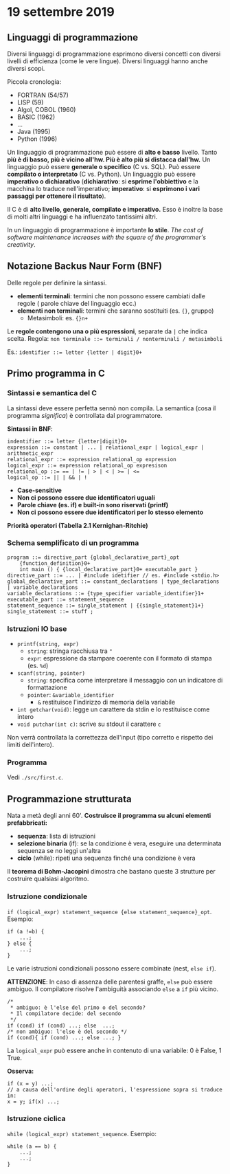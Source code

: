 # 19 settembre 2019

## Linguaggi di programmazione
Diversi linguaggi di programmazione esprimono diversi concetti con diversi
livelli di efficienza (come le vere lingue). Diversi linguaggi hanno anche 
diversi scopi.

Piccola cronologia:

- FORTRAN (54/57)
- LISP (59)
- Algol, COBOL (1960)
- BASIC (1962)
- ...
- Java (1995)
- Python (1996)

Un linguaggio di programmazione può essere di **alto e basso** livello. Tanto
**più è di basso, più è vicino all'hw. Più è alto più si distacca dall'hw.**
Un linguaggio può essere **generale o specifico** (C vs. SQL). Può essere
**compilato o interpretato** (C vs. Python). Un linguaggio può essere **imperativo
o dichiarativo** (**dichiarativo**: si **esprime l'obbiettivo** e la macchina 
lo traduce nell'imperativo; **imperativo**: si **esprimono i vari passaggi per 
ottenere il risultato**).

Il C è di **alto livello, generale, compilato e imperativo.** Esso è inoltre
la base di molti altri linguaggi e ha influenzato tantissimi altri.

In un linguaggio di programmazione è importante **lo stile**. *The cost of
software maintenance increases with the square of the programmer's creativity*.

## Notazione Backus Naur Form (BNF)
Delle regole per definire la sintassi.

- **elementi terminali**: termini che non possono essere cambiati dalle regole (
    parole chiave del linguaggio ecc.)
- **elementi non terminali**: termini che saranno sostituiti (es. `{}`, gruppo)
    - Metasimboli: es. `{}n+`

Le **regole contengono una o più espressioni**, separate da `|` che indica scelta.
Regola: `non terminale ::= terminali / nonterminali / metasimboli`

Es.: `identifier ::= letter {letter | digit}0+`

## Primo programma in C
### Sintassi e semantica del C
La sintassi deve essere perfetta sennò non compila. La semantica (cosa il 
programma *significa*) è controllata dal programmatore. 

**Sintassi in BNF**:

    indentifier ::= letter {letter|digit}0+
    expression ::= constant | ... | relational_expr | logical_expr | arithmetic_expr
    relational_expr ::= expression relational_op expression
    logical_expr ::= expression relational_op expresison
    relational_op ::= == | != | > | < | >= | <=
    logical_op ::= || | && | !

- **Case-sensitive**
- **Non ci possono essere due identificatori uguali**
- **Parole chiave (es. if) e built-in sono riservati (printf)**
- **Non ci possono essere due identificatori per lo stesso elemento**

**Priorità operatori (Tabella 2.1 Kernighan-Ritchie)**

### Schema semplificato di un programma

    program ::= directive_part {global_declarative_part}_opt 
        {function_definition}0+
        int main () { {local_declarative_part}0+ executable_part }
    directive_part ::= ... | #include idetifier // es. #include <stdio.h>
    global_declarative_part ::= constant_declarations | type_declarations | variable_declarations
    variable_declarations ::= {type_specifier variable_identifier}1+
    executable_part ::= statement_sequence
    statement_sequence ::= single_statement | {{single_statement}1+}
    single_statement ::= stuff ;

### Istruzioni IO base
- `printf(string, expr)`
    - `string`: stringa racchiusa tra `"`
    - `expr`: espressione da stampare coerente con il formato di stampa (es. `%d`)
- `scanf(string, pointer)`
    - `string`: specifica come interpretare il messaggio con un indicatore di 
        formattazione
    - `pointer`: `&variable_identifier`
        - `&` restituisce l'indirizzo di memoria della variabile
- `int getchar(void)`: legge un carattere da stdin e lo restituisce come intero
- `void putchar(int c)`: scrive su stdout il carattere `c`

Non verrà controllata la correttezza dell'input (tipo corretto e rispetto dei
limiti dell'intero).

### Programma 
Vedi `./src/first.c`.

## Programmazione strutturata
Nata a metà degli anni 60'. **Costruisce il programma su alcuni elementi 
prefabbricati:**

- **sequenza**: lista di istruzioni
- **selezione binaria** (if): se la condizione è vera, eseguire una determinata 
    sequenza se no leggi un'altra
- **ciclo** (while): ripeti una sequenza finché una condizione è vera

Il **teorema di Bohm-Jacopini** dimostra che bastano queste 3 strutture per 
costruire qualsiasi algoritmo.

### Istruzione condizionale
`if (logical_expr) statement_sequence {else statement_sequence}_opt`. Esempio:

    if (a !=b) {
        ...;
    } else {
        ...;
    }

Le varie istruzioni condizionali possono essere combinate (nest, `else if`).

**ATTENZIONE**: In caso di assenza delle parentesi graffe, `else` può essere
ambiguo. Il compilatore risolve l'ambiguità associando `else` a `if` più vicino.

    /* 
     * ambiguo: è l'else del primo o del secondo? 
     * Il compilatore decide: del secondo
     */
    if (cond) if (cond) ...; else  ...;
    /* non ambiguo: l'else è del secondo */
    if (cond){ if (cond) ...; else ...; }

La `logical_expr` può essere anche in contenuto di una variabile: 0 è False, 
1 True.

**Osserva:**

    if (x = y) ...;
    // a causa dell'ordine degli operatori, l'espressione sopra si traduce in:
    x = y; if(x) ...;

### Istruzione ciclica
`while (logical_expr) statement_sequence`. Esempio:

    while (a == b) {
        ...;
        ...;
    }
